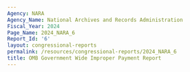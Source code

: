 ```yaml
---
Agency: NARA
Agency_Name: National Archives and Records Administration
Fiscal_Year: 2024
Page_Name: 2024_NARA_6
Report_Id: '6'
layout: congressional-reports
permalink: /resources/congressional-reports/2024_NARA_6
title: OMB Government Wide Improper Payment Report
---
```

